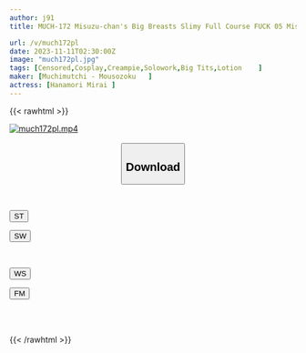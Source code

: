 ```yaml
---
author: j91
title: MUCH-172 Misuzu-chan's Big Breasts Slimy Full Course FUCK 05 Misuzu Mifune

url: /v/much172pl
date: 2023-11-11T02:30:00Z
image: "much172pl.jpg"
tags: [Censored,Cosplay,Creampie,Solowork,Big Tits,Lotion	 ]
maker: [Muchimutchi - Mousozoku   ]
actress: [Hanamori Mirai ]
---
```



{{< rawhtml >}}

<div class="video" data-videoid="ydgavB08JDt1re3">
    <a href="javascript:;">
        <img src="https://my.j91.asia/v/much172pl/much172pl.jpg" width="WIDTH" height="HEIGHT" alt="much172pl.mp4" loading="lazy">
    </a>
</div>

<script type="text/javascript" src="https://j91.asia/asset/on-demand-st.js"></script>

<br>
  <link rel="stylesheet" href="https://j91.asia/asset/bs5.css">
  
  <center>
  <button class="btn btn-primary" type="button" data-bs-toggle="collapse" data-bs-target=".multi-collapse" aria-expanded="false" aria-controls="multiCollapseExample1 multiCollapseExample2"><h2>Download</h2></button></center>
</p>
<div class="row">
  <div class="col">
    <div class="collapse multi-collapse" id="multiCollapseExample1">
      <div class="card card-body">
	      	      <br>
<div class="buttons">  
<p><a href="https://streamtape.to/v/ydgavB08JDt1re3" target="_blank"><button class="btn-hover color-3"><i class="fa fa-download"></i> ST</button></a></p>
<p><a href="https://sfastwish.com/kdcomiedg3sm" target="_blank"><button class="btn-hover color-2"><i class="fa fa-download"></i> SW</button></a></p></div>
    </div>
  </div>
</div>
  <div class="col">
    <div class="collapse multi-collapse" id="multiCollapseExample2">
      <div class="card card-body">
	      <br>
<div class="buttons">
<p><a href="javascript:;" target="_blank"><button class="btn-hover color-9"><i class="fa fa-download"></i> WS</button></a></p>
<p><a href="javascript:;" target="_blank"><button class="btn-hover color-8"><i class="fa fa-download"></i> FM</button></a></p></div>
<br><br>
      </div>
    </div>
  </div>
</div>

{{< /rawhtml >}}
